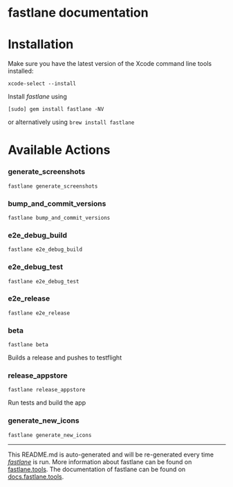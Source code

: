 fastlane documentation
================
# Installation

Make sure you have the latest version of the Xcode command line tools installed:

```
xcode-select --install
```

Install _fastlane_ using
```
[sudo] gem install fastlane -NV
```
or alternatively using `brew install fastlane`

# Available Actions
### generate_screenshots
```
fastlane generate_screenshots
```

### bump_and_commit_versions
```
fastlane bump_and_commit_versions
```

### e2e_debug_build
```
fastlane e2e_debug_build
```

### e2e_debug_test
```
fastlane e2e_debug_test
```

### e2e_release
```
fastlane e2e_release
```

### beta
```
fastlane beta
```
Builds a release and pushes to testflight
### release_appstore
```
fastlane release_appstore
```
Run tests and build the app
### generate_new_icons
```
fastlane generate_new_icons
```


----

This README.md is auto-generated and will be re-generated every time [_fastlane_](https://fastlane.tools) is run.
More information about fastlane can be found on [fastlane.tools](https://fastlane.tools).
The documentation of fastlane can be found on [docs.fastlane.tools](https://docs.fastlane.tools).
